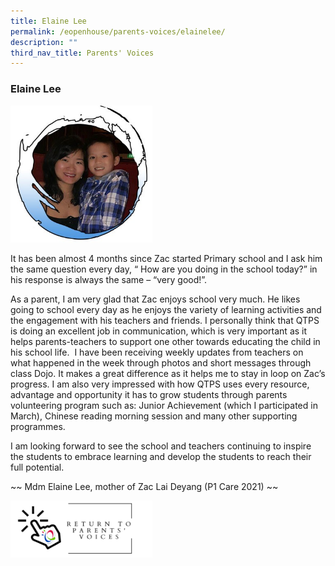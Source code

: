 ```yaml
---
title: Elaine Lee
permalink: /eopenhouse/parents-voices/elainelee/
description: ""
third_nav_title: Parents' Voices
---
```

### **Elaine Lee**

<img src="/images/ElaineLee-P.jpg" 
     style="width:45%">
		 
It has been almost 4 months since Zac started Primary school and I ask him the same question every day, “ How are you doing in the school today?” in his response is always the same – “very good!”.

As a parent, I am very glad that Zac enjoys school very much. He likes going to school every day as he enjoys the variety of learning activities and the engagement with his teachers and friends. I personally think that QTPS is doing an excellent job in communication, which is very important as it helps parents-teachers to support one other towards educating the child in his school life.  I have been receiving weekly updates from teachers on what happened in the week through photos and short messages through class Dojo. It makes a great difference as it helps me to stay in loop on Zac’s progress. I am also very impressed with how QTPS uses every resource, advantage and opportunity it has to grow students through parents volunteering program such as: Junior Achievement (which I participated in March), Chinese reading morning session and many other supporting programmes.

I am looking forward to see the school and teachers continuing to inspire the students to embrace learning and develop the students to reach their full potential.

~~ Mdm Elaine Lee, mother of Zac Lai Deyang (P1 Care 2021) ~~

<p><a href="https://staging.d3haevm43m8pfu.amplifyapp.com/eopenhouse/parents-voices/">
<img style="width:45%" src="/images/return%20parent%20voice.png">
</a></p>